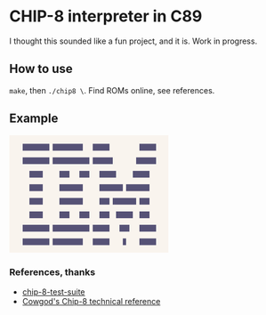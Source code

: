 <h1>CHIP-8 interpreter in C89</h1>
<p>
I thought this sounded like a fun project, and it is.
Work in progress.
</p>
<h2>How to use</h2>
<code>make</code>, then <code>./chip8 \<rom.ch8\></code>.
Find ROMs online, see references.
<h2>Example</h2>
<p><img alt="The famous IBM logo CHIP-8 ROM output rendered in the terminal."
        src="https://github.com/cpireyre/chip-8/blob/master/assets/screenshot-ibm-logo.png"
        height=211 width=286
        title="IBM"
        />
</p>
<h3>References, thanks</h3>
<ul>
<li><a href="https://github.com/Timendus/chip8-test-suite">chip-8-test-suite</a></li>
<li><a href="http://devernay.free.fr/hacks/chip8/C8TECH10.HTM">Cowgod's Chip-8 technical reference</a></li>
</ul>
